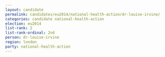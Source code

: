 ```yaml
---
layout: candidate
permalink: candidates/eu2014/national-health-action/dr-louise-irvine/
categories: candidate national-health-action
election: eu2014
list-rank: 2
list-rank-ordinal: 2nd
person: dr-louise-irvine
region: london
party: national-health-action
---
```

